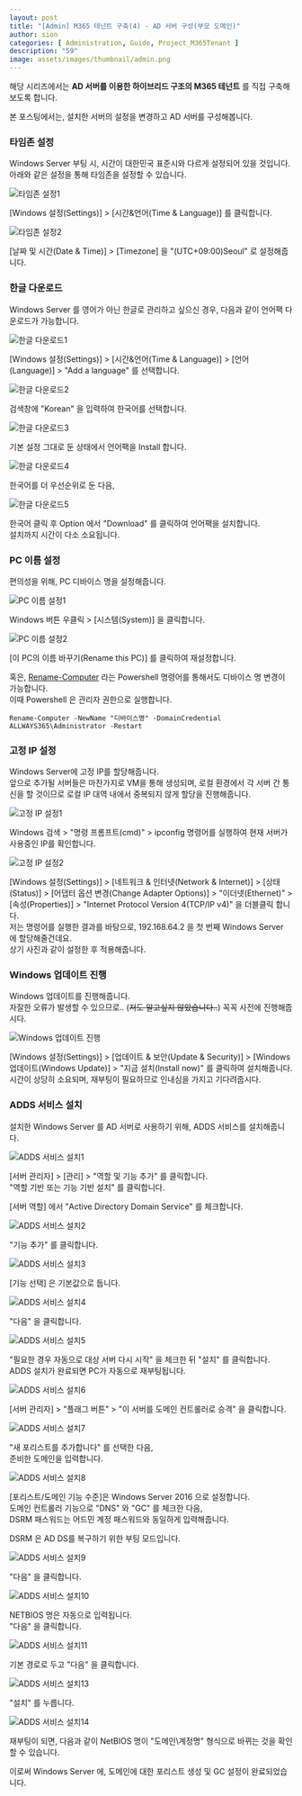 ```yaml
---
layout: post
title: "[Admin] M365 테넌트 구축(4) - AD 서버 구성(부모 도메인)"
author: sion
categories: [ Administration, Guide, Project_M365Tenant ]
description: "59"
image: assets/images/thumbnail/admin.png
---
```


해당 시리즈에서는 __AD 서버를 이용한 하이브리드 구조의 M365 테넌트__ 를 직접 구축해보도록 합니다.  

본 포스팅에서는, 설치한 서버의 설정을 변경하고 AD 서버를 구성해봅니다.  

### 타임존 설정

Windows Server 부팅 시, 시간이 대한민국 표준시와 다르게 설정되어 있을 것입니다.  
아래와 같은 설정을 통해 타임존을 설정할 수 있습니다.  

<img src="{{site.baseurl}}/assets/images/59/1.png" title="타임존 설정1">  

[Windows 설정(Settings)] > [시간&언어(Time & Language)] 를 클릭합니다.  

<img src="{{site.baseurl}}/assets/images/59/2.png" title="타임존 설정2">  

[날짜 및 시간(Date & Time)] > [Timezone] 을 "(UTC+09:00)Seoul" 로 설정해줍니다.  

### 한글 다운로드

Windows Server 를 영어가 아닌 한글로 관리하고 싶으신 경우, 다음과 같이 언어팩 다운로드가 가능합니다.  

<img src="{{site.baseurl}}/assets/images/59/3.png" title="한글 다운로드1">  

[Windows 설정(Settings)] > [시간&언어(Time & Language)] > [언어(Language)] > "Add a language" 를 선택합니다.  

<img src="{{site.baseurl}}/assets/images/59/4.png" title="한글 다운로드2">  

검색창에 "Korean" 을 입력하여 한국어를 선택합니다.  

<img src="{{site.baseurl}}/assets/images/59/5.png" title="한글 다운로드3">  

기본 설정 그대로 둔 상태에서 언어팩을 Install 합니다.  

<img src="{{site.baseurl}}/assets/images/59/6.png" title="한글 다운로드4">  

한국어를 더 우선순위로 둔 다음,  

<img src="{{site.baseurl}}/assets/images/59/7.png" title="한글 다운로드5">  

한국어 클릭 후 Option 에서 "Download" 를 클릭하여 언어팩을 설치합니다.  
설치까지 시간이 다소 소요됩니다.  

### PC 이름 설정

편의성을 위해, PC 디바이스 명을 설정해줍니다.  

<img src="{{site.baseurl}}/assets/images/59/8.png" title="PC 이름 설정1">  

Windows 버튼 우클릭 > [시스템(System)] 을 클릭합니다.  

<img src="{{site.baseurl}}/assets/images/59/9.png" title="PC 이름 설정2">  

[이 PC의 이름 바꾸기(Rename this PC)] 를 클릭하여 재설정합니다.  

혹은, [Rename-Computer][1] 라는 Powershell 명령어를 통해서도 디바이스 명 변경이 가능합니다.  
이때 Powershell 은 관리자 권한으로 실행합니다.  

```
Rename-Computer -NewName "디바이스명" -DomainCredential ALLWAYS365\Administrator -Restart
```

### 고정 IP 설정

Windows Server에 고정 IP를 할당해줍니다.  
앞으로 추가될 서버들은 마찬가지로 VM을 통해 생성되며, 로컬 환경에서 각 서버 간 통신을 할 것이므로 로컬 IP 대역 내에서 중복되지 않게 할당을 진행해줍니다.  

<img src="{{site.baseurl}}/assets/images/59/24.png" title="고정 IP 설정1">  

Windows 검색 > "명령 프롬프트(cmd)" > ipconfig 명령어를 실행하여 현재 서버가 사용중인 IP를 확인합니다.  

<img src="{{site.baseurl}}/assets/images/59/25.png" title="고정 IP 설정2">  

[Windows 설정(Settings)] > [네트워크 & 인터넷(Network & Internet)] > [상태(Status)] > [어댑터 옵션 변경(Change Adapter Options)] > "이더넷(Ethernet)" > [속성(Properties)] > "Internet Protocol Version 4(TCP/IP v4)" 을 더블클릭 합니다.  
저는 명령어를 실행한 결과를 바탕으로, 192.168.64.2 을 첫 번째 Windows Server 에 할당해줄건데요.  
상기 사진과 같이 설정한 후 적용해줍니다.  


### Windows 업데이트 진행

Windows 업데이트를 진행해줍니다.  
자잘한 오류가 발생할 수 있으므로.. (~~저도 알고싶지 않았습니다..~~) 꼭꼭 사전에 진행해줍시다.  

<img src="{{site.baseurl}}/assets/images/59/26.png" title="Windows 업데이트 진행">  

[Windows 설정(Settings)] > [업데이트 & 보안(Update & Security)] > [Windows 업데이트(Windows Update)] > "지금 설치(Install now)" 를 클릭하여 설치해줍니다.  
시간이 상당히 소요되며, 재부팅이 필요하므로 인내심을 가지고 기다려줍시다.  


### ADDS 서비스 설치

설치한 Windows Server 를 AD 서버로 사용하기 위해, ADDS 서비스를 설치해줍니다.  

<img src="{{site.baseurl}}/assets/images/59/10.png" title="ADDS 서비스 설치1">  

[서버 관리자] > [관리] > "역할 및 기능 추가" 를 클릭합니다.  
"역할 기반 또는 기능 기반 설치" 를 클릭합니다.  

[서버 역할] 에서 "Active Directory Domain Service" 를 체크합니다.  

<img src="{{site.baseurl}}/assets/images/59/11.png" title="ADDS 서비스 설치2">  

"기능 추가" 를 클릭합니다.  

<img src="{{site.baseurl}}/assets/images/59/12.png" title="ADDS 서비스 설치3">  

[기능 선택] 은 기본값으로 둡니다.  

<img src="{{site.baseurl}}/assets/images/59/13.png" title="ADDS 서비스 설치4">  

"다음" 을 클릭합니다.  

<img src="{{site.baseurl}}/assets/images/59/14.png" title="ADDS 서비스 설치5">  

"필요한 경우 자동으로 대상 서버 다시 시작" 을 체크한 뒤 "설치" 를 클릭합니다.  
ADDS 설치가 완료되면 PC가 자동으로 재부팅됩니다.  

<img src="{{site.baseurl}}/assets/images/59/15.png" title="ADDS 서비스 설치6">  

[서버 관리자] > "플래그 버튼" > "이 서버를 도메인 컨트롤러로 승격" 을 클릭합니다.  

<img src="{{site.baseurl}}/assets/images/59/27.png" title="ADDS 서비스 설치7">  

"새 포리스트를 추가합니다" 를 선택한 다음,  
준비한 도메인을 입력합니다.  

<img src="{{site.baseurl}}/assets/images/59/28.png" title="ADDS 서비스 설치8">  

[포리스트/도메인 기능 수준]은 Windows Server 2016 으로 설정합니다.  
도메인 컨트롤러 기능으로 "DNS" 와 "GC" 를 체크한 다음,  
DSRM 패스워드는 어드민 계정 패스워드와 동일하게 입력해줍니다.  

DSRM 은 AD DS를 복구하기 위한 부팅 모드입니다.  

<img src="{{site.baseurl}}/assets/images/59/18.png" title="ADDS 서비스 설치9">  

"다음" 을 클릭합니다.  

<img src="{{site.baseurl}}/assets/images/59/19.png" title="ADDS 서비스 설치10">  

NETBIOS 명은 자동으로 입력됩니다.  
"다음" 을 클릭합니다.  

<img src="{{site.baseurl}}/assets/images/59/20.png" title="ADDS 서비스 설치11">  

기본 경로로 두고 "다음" 을 클릭합니다.   

<img src="{{site.baseurl}}/assets/images/59/22.png" title="ADDS 서비스 설치13">  

"설치" 를 누릅니다.  

<img src="{{site.baseurl}}/assets/images/59/23.png" title="ADDS 서비스 설치14">  

재부팅이 되면, 다음과 같이 NetBIOS 명이 "도메인\계정명" 형식으로 바뀌는 것을 확인할 수 있습니다.  

이로써 Windows Server 에, 도메인에 대한 포리스트 생성 및 GC 설정이 완료되었습니다.  

[1]: https://learn.microsoft.com/en-us/powershell/module/microsoft.powershell.management/rename-computer?view=powershell-7.2
